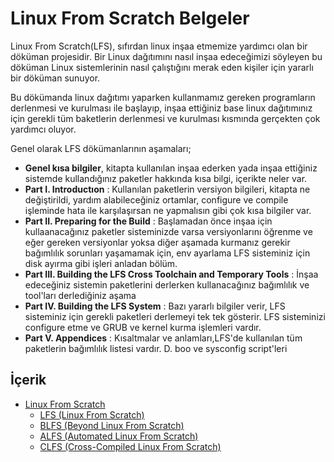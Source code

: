 # Linux From Scratch Belgeler

Linux From Scratch(LFS), sıfırdan linux inşaa etmemize yardımcı olan bir döküman projesidir. Bir Linux dağıtımını nasıl inşaa edeceğimizi söyleyen bu döküman Linux sistemlerinin nasıl çalıştığını merak eden kişiler için yararlı bir döküman sunuyor.

Bu dökümanda linux dağıtımı yaparken kullanmamız gereken programların derlenmesi ve kurulması ile başlayıp, inşaa ettiğiniz base linux dağıtımınız için gerekli tüm baketlerin derlenmesi ve kurulması kısmında gerçekten çok yardımcı oluyor.

Genel olarak LFS dökümanlarının aşamaları;

 - **Genel kısa bilgiler**, kitapta kullanılan inşaa ederken yada inşaa ettiğiniz sistemde kullandığınız paketler hakkında kısa bilgi, içerikte neler var.
 - **Part I. Introductıon** : Kullanılan paketlerin versiyon bilgileri, kitapta ne değiştirildi, yardım alabileceğiniz ortamlar, configure ve compile işleminde hata ile karşılaşırsan ne yapmalısın gibi çok kısa bilgiler var.
 - **Part II. Preparing for the Build** : Başlamadan önce inşaa için kullaanacağınız paketler sisteminizde varsa versiyonlarını öğrenme ve eğer gereken versiyonlar yoksa diğer aşamada kurmanız gerekir bağımlılık sorunları yaşamamak için, env ayarlama LFS sisteminiz için disk ayırma gibi işleri anladan bölüm.
 - **Part III. Building the LFS Cross Toolchain and Temporary Tools** : İnşaa edeceğiniz sistemin paketlerini derlerken kullanacağınız bağımlılık ve tool'ları derlediğiniz aşama
 - **Part IV. Building the LFS System** : Bazı yararlı bilgiler verir, LFS sisteminiz için gerekli paketleri derlemeyi tek tek gösterir. LFS sisteminizi configure etme ve GRUB ve kernel kurma işlemleri vardır.
 - **Part V. Appendices** : Kısaltmalar ve anlamları,LFS'de kullanılan tüm paketlerin bağımlılık listesi vardır. D. boo ve sysconfig script'leri

## İçerik

- [Linux From Scratch](distributed_systems/linux_system_engineering/linux_from_scratch.md)
  - [LFS (Linux From Scratch)](https://www.linuxfromscratch.org/lfs/)
  - [BLFS (Beyond Linux From Scratch)](https://www.linuxfromscratch.org/blfs/)
  - [ALFS (Automated Linux From Scratch)](https://www.linuxfromscratch.org/alfs/)
  - [CLFS (Cross-Compiled Linux From Scratch)](https://trac.clfs.org/wiki/read)


